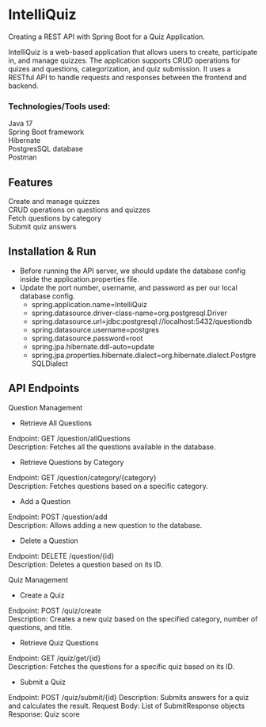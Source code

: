 # IntelliQuiz 

Creating a REST API with Spring Boot for a Quiz Application.

IntelliQuiz is a web-based application that allows users to create, participate in, and manage quizzes. 
The application supports CRUD operations for quizes and questions, categorization, and quiz submission. It uses a RESTful API to handle requests and responses between the frontend and backend.


### Technologies/Tools used: </br>
Java 17 </br>
Spring Boot framework </br>
Hibernate </br>
PostgresSQL database </br>
Postman


## Features
Create and manage quizzes </br>
CRUD operations on questions and quizzes </br>
Fetch questions by category </br>
Submit quiz answers </br>


## Installation & Run
 - Before running the API server, we should update the database config inside the application.properties file.
 - Update the port number, username, and password as per our local database config.  
    - spring.application.name=IntelliQuiz
    - spring.datasource.driver-class-name=org.postgresql.Driver
    - spring.datasource.url=jdbc:postgresql://localhost:5432/questiondb
    - spring.datasource.username=postgres
    - spring.datasource.password=root
    - spring.jpa.hibernate.ddl-auto=update
    - spring.jpa.properties.hibernate.dialect=org.hibernate.dialect.PostgreSQLDialect

  
## API Endpoints

Question Management

- Retrieve All Questions

Endpoint: GET /question/allQuestions </br>
Description: Fetches all the questions available in the database.

- Retrieve Questions by Category

Endpoint: GET /question/category/{category} </br>
Description: Fetches questions based on a specific category.

- Add a Question

Endpoint: POST /question/add </br>
Description: Allows adding a new question to the database.

- Delete a Question

Endpoint: DELETE /question/{id} </br>
Description: Deletes a question based on its ID.

Quiz Management

- Create a Quiz

Endpoint: POST /quiz/create </br>
Description: Creates a new quiz based on the specified category, number of questions, and title.

- Retrieve Quiz Questions

Endpoint: GET /quiz/get/{id} </br>
Description: Fetches the questions for a specific quiz based on its ID.

- Submit a Quiz

Endpoint: POST /quiz/submit/{id}
Description: Submits answers for a quiz and calculates the result.
Request Body: List of SubmitResponse objects
Response: Quiz score
